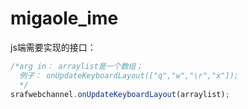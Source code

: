 # migaole_ime

js端需要实现的接口：
```js
/*arg in： arraylist是一个数组；
  例子： onUpdateKeyboardLayout(["q","w","\r","x"]);
  */
srafwebchannel.onUpdateKeyboardLayout(arraylist);



```

